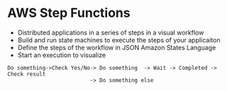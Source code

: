 # AWS Step Functions

- Distributed applications in a series of steps in a visual workflow
- Build and run state machines to execute the steps of your applicaiton
- Define the steps of the workflow in JSON Amazon States Language
- Start an execution to visualize

````
Do something->Check Yes/No-> Do something  -> Wait -> Completed -> Check result
                          -> Do something else
````

